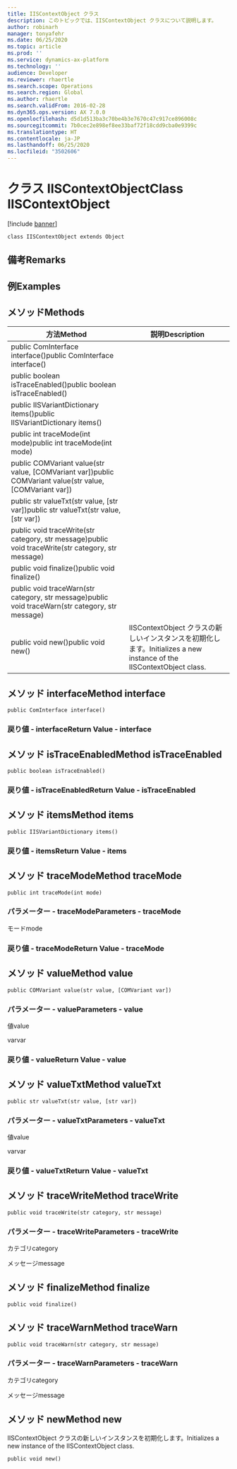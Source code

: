 ```yaml
---
title: IISContextObject クラス
description: このトピックでは、IISContextObject クラスについて説明します。
author: robinarh
manager: tonyafehr
ms.date: 06/25/2020
ms.topic: article
ms.prod: ''
ms.service: dynamics-ax-platform
ms.technology: ''
audience: Developer
ms.reviewer: rhaertle
ms.search.scope: Operations
ms.search.region: Global
ms.author: rhaertle
ms.search.validFrom: 2016-02-28
ms.dyn365.ops.version: AX 7.0.0
ms.openlocfilehash: d5d1d513ba3c70be4b3e7670c47c917ce896008c
ms.sourcegitcommit: 7b0cec2e898ef8ee33baf72f18cdd9cba0e9399c
ms.translationtype: HT
ms.contentlocale: ja-JP
ms.lasthandoff: 06/25/2020
ms.locfileid: "3502606"
---
```

# <a name="class-iiscontextobject"></a><span data-ttu-id="d456e-103">クラス IISContextObject</span><span class="sxs-lookup"><span data-stu-id="d456e-103">Class IISContextObject</span></span>

[!include [banner](../../includes/banner.md)]

```xpp
class IISContextObject extends Object
```

## <a name="remarks"></a><span data-ttu-id="d456e-104">備考</span><span class="sxs-lookup"><span data-stu-id="d456e-104">Remarks</span></span>

## <a name="examples"></a><span data-ttu-id="d456e-105">例</span><span class="sxs-lookup"><span data-stu-id="d456e-105">Examples</span></span>

## <a name="methods"></a><span data-ttu-id="d456e-106">メソッド</span><span class="sxs-lookup"><span data-stu-id="d456e-106">Methods</span></span>

| <span data-ttu-id="d456e-107">方法</span><span class="sxs-lookup"><span data-stu-id="d456e-107">Method</span></span>                                                 | <span data-ttu-id="d456e-108">説明</span><span class="sxs-lookup"><span data-stu-id="d456e-108">Description</span></span>                                               |
|--------------------------------------------------------|-----------------------------------------------------------|
| <span data-ttu-id="d456e-109">public ComInterface interface()</span><span class="sxs-lookup"><span data-stu-id="d456e-109">public ComInterface interface()</span></span>                        |                                                           |
| <span data-ttu-id="d456e-110">public boolean isTraceEnabled()</span><span class="sxs-lookup"><span data-stu-id="d456e-110">public boolean isTraceEnabled()</span></span>                        |                                                           |
| <span data-ttu-id="d456e-111">public IISVariantDictionary items()</span><span class="sxs-lookup"><span data-stu-id="d456e-111">public IISVariantDictionary items()</span></span>                    |                                                           |
| <span data-ttu-id="d456e-112">public int traceMode(int mode)</span><span class="sxs-lookup"><span data-stu-id="d456e-112">public int traceMode(int mode)</span></span>                         |                                                           |
| <span data-ttu-id="d456e-113">public COMVariant value(str value, \[COMVariant var\])</span><span class="sxs-lookup"><span data-stu-id="d456e-113">public COMVariant value(str value, \[COMVariant var\])</span></span> |                                                           |
| <span data-ttu-id="d456e-114">public str valueTxt(str value, \[str var\])</span><span class="sxs-lookup"><span data-stu-id="d456e-114">public str valueTxt(str value, \[str var\])</span></span>            |                                                           |
| <span data-ttu-id="d456e-115">public void traceWrite(str category, str message)</span><span class="sxs-lookup"><span data-stu-id="d456e-115">public void traceWrite(str category, str message)</span></span>      |                                                           |
| <span data-ttu-id="d456e-116">public void finalize()</span><span class="sxs-lookup"><span data-stu-id="d456e-116">public void finalize()</span></span>                                 |                                                           |
| <span data-ttu-id="d456e-117">public void traceWarn(str category, str message)</span><span class="sxs-lookup"><span data-stu-id="d456e-117">public void traceWarn(str category, str message)</span></span>       |                                                           |
| <span data-ttu-id="d456e-118">public void new()</span><span class="sxs-lookup"><span data-stu-id="d456e-118">public void new()</span></span>                                      | <span data-ttu-id="d456e-119">IISContextObject クラスの新しいインスタンスを初期化します。</span><span class="sxs-lookup"><span data-stu-id="d456e-119">Initializes a new instance of the IISContextObject class.</span></span> |

## <a name="method-interface"></a><span data-ttu-id="d456e-120">メソッド interface</span><span class="sxs-lookup"><span data-stu-id="d456e-120">Method interface</span></span>

```xpp
public ComInterface interface()
```

### <a name="return-value---interface"></a><span data-ttu-id="d456e-121">戻り値 - interface</span><span class="sxs-lookup"><span data-stu-id="d456e-121">Return Value - interface</span></span>

## <a name="method-istraceenabled"></a><span data-ttu-id="d456e-122">メソッド isTraceEnabled</span><span class="sxs-lookup"><span data-stu-id="d456e-122">Method isTraceEnabled</span></span>

```xpp
public boolean isTraceEnabled()
```

### <a name="return-value---istraceenabled"></a><span data-ttu-id="d456e-123">戻り値 - isTraceEnabled</span><span class="sxs-lookup"><span data-stu-id="d456e-123">Return Value - isTraceEnabled</span></span>

## <a name="method-items"></a><span data-ttu-id="d456e-124">メソッド items</span><span class="sxs-lookup"><span data-stu-id="d456e-124">Method items</span></span>

```xpp
public IISVariantDictionary items()
```

### <a name="return-value---items"></a><span data-ttu-id="d456e-125">戻り値 - items</span><span class="sxs-lookup"><span data-stu-id="d456e-125">Return Value - items</span></span>

## <a name="method-tracemode"></a><span data-ttu-id="d456e-126">メソッド traceMode</span><span class="sxs-lookup"><span data-stu-id="d456e-126">Method traceMode</span></span>

```xpp
public int traceMode(int mode)
```

### <a name="parameters---tracemode"></a><span data-ttu-id="d456e-127">パラメーター - traceMode</span><span class="sxs-lookup"><span data-stu-id="d456e-127">Parameters - traceMode</span></span>

<span data-ttu-id="d456e-128">モード</span><span class="sxs-lookup"><span data-stu-id="d456e-128">mode</span></span>  

### <a name="return-value---tracemode"></a><span data-ttu-id="d456e-129">戻り値 - traceMode</span><span class="sxs-lookup"><span data-stu-id="d456e-129">Return Value - traceMode</span></span>

## <a name="method-value"></a><span data-ttu-id="d456e-130">メソッド value</span><span class="sxs-lookup"><span data-stu-id="d456e-130">Method value</span></span>

```xpp
public COMVariant value(str value, [COMVariant var])
```

### <a name="parameters---value"></a><span data-ttu-id="d456e-131">パラメーター - value</span><span class="sxs-lookup"><span data-stu-id="d456e-131">Parameters - value</span></span>

<span data-ttu-id="d456e-132">値</span><span class="sxs-lookup"><span data-stu-id="d456e-132">value</span></span>  

<!-- -->

<span data-ttu-id="d456e-133">var</span><span class="sxs-lookup"><span data-stu-id="d456e-133">var</span></span>  

### <a name="return-value---value"></a><span data-ttu-id="d456e-134">戻り値 - value</span><span class="sxs-lookup"><span data-stu-id="d456e-134">Return Value - value</span></span>

## <a name="method-valuetxt"></a><span data-ttu-id="d456e-135">メソッド valueTxt</span><span class="sxs-lookup"><span data-stu-id="d456e-135">Method valueTxt</span></span>

```xpp
public str valueTxt(str value, [str var])
```

### <a name="parameters---valuetxt"></a><span data-ttu-id="d456e-136">パラメーター - valueTxt</span><span class="sxs-lookup"><span data-stu-id="d456e-136">Parameters - valueTxt</span></span>

<span data-ttu-id="d456e-137">値</span><span class="sxs-lookup"><span data-stu-id="d456e-137">value</span></span>  

<!-- -->

<span data-ttu-id="d456e-138">var</span><span class="sxs-lookup"><span data-stu-id="d456e-138">var</span></span>  

### <a name="return-value---valuetxt"></a><span data-ttu-id="d456e-139">戻り値 - valueTxt</span><span class="sxs-lookup"><span data-stu-id="d456e-139">Return Value - valueTxt</span></span>

## <a name="method-tracewrite"></a><span data-ttu-id="d456e-140">メソッド traceWrite</span><span class="sxs-lookup"><span data-stu-id="d456e-140">Method traceWrite</span></span>

```xpp
public void traceWrite(str category, str message)
```

### <a name="parameters---tracewrite"></a><span data-ttu-id="d456e-141">パラメーター - traceWrite</span><span class="sxs-lookup"><span data-stu-id="d456e-141">Parameters - traceWrite</span></span>

<span data-ttu-id="d456e-142">カテゴリ</span><span class="sxs-lookup"><span data-stu-id="d456e-142">category</span></span>  

<!-- -->

<span data-ttu-id="d456e-143">メッセージ</span><span class="sxs-lookup"><span data-stu-id="d456e-143">message</span></span>  

## <a name="method-finalize"></a><span data-ttu-id="d456e-144">メソッド finalize</span><span class="sxs-lookup"><span data-stu-id="d456e-144">Method finalize</span></span>

```xpp
public void finalize()
```

## <a name="method-tracewarn"></a><span data-ttu-id="d456e-145">メソッド traceWarn</span><span class="sxs-lookup"><span data-stu-id="d456e-145">Method traceWarn</span></span>

```xpp
public void traceWarn(str category, str message)
```

### <a name="parameters---tracewarn"></a><span data-ttu-id="d456e-146">パラメーター - traceWarn</span><span class="sxs-lookup"><span data-stu-id="d456e-146">Parameters - traceWarn</span></span>

<span data-ttu-id="d456e-147">カテゴリ</span><span class="sxs-lookup"><span data-stu-id="d456e-147">category</span></span>  

<!-- -->

<span data-ttu-id="d456e-148">メッセージ</span><span class="sxs-lookup"><span data-stu-id="d456e-148">message</span></span>  

## <a name="method-new"></a><span data-ttu-id="d456e-149">メソッド new</span><span class="sxs-lookup"><span data-stu-id="d456e-149">Method new</span></span>

<span data-ttu-id="d456e-150">IISContextObject クラスの新しいインスタンスを初期化します。</span><span class="sxs-lookup"><span data-stu-id="d456e-150">Initializes a new instance of the IISContextObject class.</span></span>

```xpp
public void new()
```

